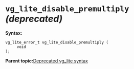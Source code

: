 # `vg_lite_disable_premultiply` *\(deprecated\)* 

**Syntax:**

```
vg_lite_error_t vg_lite_disable_premultiply (
     void
); 
```

**Parent topic:**[Deprecated vg\_lite syntax](../topics/deprecated_vg_lite_syntax.md)


